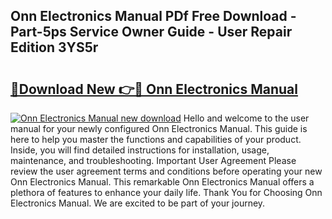 ## Onn Electronics Manual PDf Free Download - Part-5ps Service Owner Guide - User Repair Edition 3YS5r

# <h2><a href="http://bc46295.oget.top/?id=Onn+Electronics+Manual">🔗Download New 👉🔴 Onn Electronics Manual</a></h2>

[![Onn Electronics Manual new download](https://i.imgur.com/5g1atiW.png)](http://bc46295.oget.top/?id=Onn+Electronics+Manual)
Hello and welcome to the user manual for your newly configured Onn Electronics Manual. This guide is here to help you master the functions and capabilities of your product. Inside, you will find detailed instructions for installation, usage, maintenance, and troubleshooting. Important User Agreement Please review the user agreement terms and conditions before operating your new Onn Electronics Manual. This remarkable Onn Electronics Manual offers a plethora of features to enhance your daily life. Thank You for Choosing Onn Electronics Manual. We are excited to be part of your journey.
